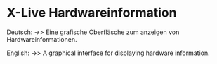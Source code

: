 # X-Live Hardwareinformation

 Deutsch: ->>
 Eine grafische Oberfläsche zum anzeigen von Hardwareinformationen.
 
 English: ->>
 A graphical interface for displaying hardware information.
